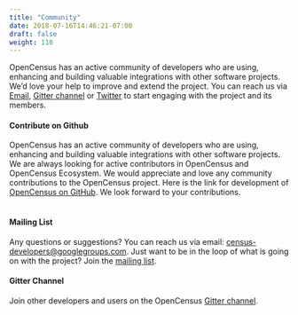 ```yaml
---
title: "Community"
date: 2018-07-16T14:46:21-07:00
draft: false
weight: 110
---
```


OpenCensus has an active community of developers who are using, enhancing and building valuable integrations with other software projects. We’d love your help to improve and extend the project. You can reach us via [Email](mailto:census-developers@googlegroups.com), [Gitter channel](https://gitter.im/census-instrumentation/Lobby) or [Twitter](https://twitter.com/opencensusio) to start engaging with the project and its members.  

#### Contribute on Github  
OpenCensus has an active community of developers who are using, enhancing and building valuable integrations with other software projects. We are always looking for active contributors in OpenCensus and OpenCensus Ecosystem. We would appreciate and love any community contributions to the OpenCensus project. Here is the link for development of [OpenCensus on GitHub](https://github.com/census-instrumentation). We look forward to your contributions.  
&nbsp;  

#### Mailing List
Any questions or suggestions? You can reach us via email: [census-developers@googlegroups.com](mailto:census-developers@googlegroups.com). Just want to be in the loop of what is going on with the project? Join the [mailing list](https://groups.google.com/forum/#!forum/census-developers).

#### Gitter Channel
Join other developers and users on the OpenCensus [Gitter channel](https://gitter.im/census-instrumentation/Lobby).
